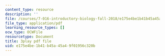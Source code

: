 ```yaml
---
content_type: resource
description: ''
file: /courses/7-016-introductory-biology-fall-2018/e175e4be1b41b45a45a49f01956c320b_iz7rWK5cqjE.pdf
file_type: application/pdf
learning_resource_types: []
ocw_type: OCWFile
resourcetype: Document
title: 3play pdf file
uid: e175e4be-1b41-b45a-45a4-9f01956c320b
---
```

